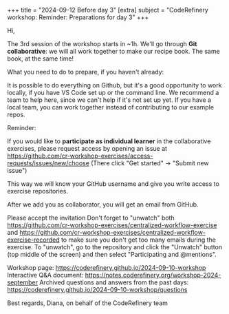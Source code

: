 +++
title = "2024-09-12 Before day 3"
[extra]
subject = "CodeRefinery workshop: Reminder: Preparations for day 3"
+++

Hi,

The 3rd session of the workshop starts in ~1h.
We'll go through **Git collaborative**: we will all work together to make our recipe book. The same book, at the same time!

What you need to do to prepare, if you haven't already:

It is possible to do everything on Github, but it's a good opportunity to work locally, if you have VS Code set up or the command line.
We recommend a team to help here, since we can't help if it's not set up yet. If you have a local team, you can work together instead of contributing to our example repos.

Reminder:

If you would like to **participate as individual learner** in the collaborative exercises, please request access by opening an issue at https://github.com/cr-workshop-exercises/access-requests/issues/new/choose (There click "Get started" -> "Submit new issue")

This way we will know your GitHub username and give you write access to exercise repositories.

After we add you as collaborator, you will get an email from GitHub.

Please accept the invitation Don't forget to "unwatch" both https://github.com/cr-workshop-exercises/centralized-workflow-exercise and https://github.com/cr-workshop-exercises/centralized-workflow-exercise-recorded to make sure you don't get too many emails during the exercise. To "unwatch", go to the repository and click the "Unwatch" button (top middle of the screen) and then select "Participating and @mentions".


Workshop page: https://coderefinery.github.io/2024-09-10-workshop
Interactive Q&A document: https://notes.coderefinery.org/workshop-2024-september
Archived questions and answers from the past days: https://coderefinery.github.io/2024-09-10-workshop/questions

Best regards,
Diana, on behalf of the CodeRefinery team
